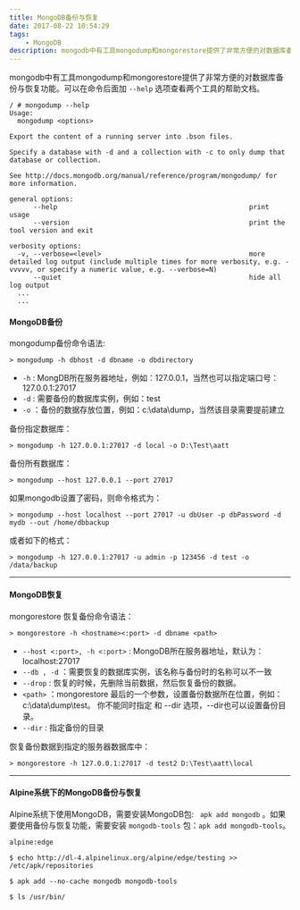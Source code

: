 ```yaml
---
title: MongoDB备份与恢复
date: 2017-08-22 10:54:29
tags:
	- MongoDB
description: mongodb中有工具mongodump和mongorestore提供了非常方便的对数据库备份与恢复功能。可以在命令后面加--help选项查看两个工具的帮助文档。
---
```


mongodb中有工具mongodump和mongorestore提供了非常方便的对数据库备份与恢复功能。可以在命令后面加 `--help` 选项查看两个工具的帮助文档。

```
/ # mongodump --help
Usage:
  mongodump <options>

Export the content of a running server into .bson files.

Specify a database with -d and a collection with -c to only dump that database or collection.

See http://docs.mongodb.org/manual/reference/program/mongodump/ for more information.

general options:
      --help                                                print usage
      --version                                             print the tool version and exit

verbosity options:
  -v, --verbose=<level>                                     more detailed log output (include multiple times for more verbosity, e.g. -vvvvv, or specify a numeric value, e.g. --verbose=N)
      --quiet                                               hide all log output  
  ...
  ...
```


#### MongoDB备份

mongodump备份命令语法: 

```
> mongodump -h dbhost -d dbname -o dbdirectory
```

* `-h` : MongDB所在服务器地址，例如：127.0.0.1，当然也可以指定端口号：127.0.0.1:27017
* `-d` : 需要备份的数据库实例，例如：test
* `-o` ：备份的数据存放位置，例如：c:\data\dump，当然该目录需要提前建立

备份指定数据库：

```
> mongodump -h 127.0.0.1:27017 -d local -o D:\Test\aatt
```

备份所有数据库：

```
> mongodump --host 127.0.0.1 --port 27017
```

如果mongodb设置了密码，则命令格式为：

```
> mongodump --host localhost --port 27017 -u dbUser -p dbPassword -d mydb --out /home/dbbackup
```

或者如下的格式：

```
> mongodump -h 127.0.0.1:27017 -u admin -p 123456 -d test -o /data/backup
```

***

#### MongoDB恢复

mongorestore 恢复备份命令语法：

```
> mongorestore -h <hostname><:port> -d dbname <path>
```

* `--host <:port>, -h <:port>` : MongoDB所在服务器地址，默认为： localhost:27017
* `--db , -d` ：需要恢复的数据库实例，该名称与备份时的名称可以不一致
* `--drop` : 恢复的时候，先删除当前数据，然后恢复备份的数据。
* `<path>` ：mongorestore 最后的一个参数，设置备份数据所在位置，例如：c:\data\dump\test。
你不能同时指定 <path> 和 --dir 选项，--dir也可以设置备份目录。
* `--dir` : 指定备份的目录

恢复备份数据到指定的服务器数据库中：

```
> mongorestore -h 127.0.0.1:27017 -d test2 D:\Test\aatt\local
```

***

#### Alpine系统下的MongoDB备份与恢复

Alpine系统下使用MongoDB，需要安装MongoDB包: ` apk add mongodb` 。如果要使用备份与恢复功能，需要安装 `mongodb-tools` 包：`apk add mongodb-tools`。

```
alpine:edge

$ echo http://dl-4.alpinelinux.org/alpine/edge/testing >> /etc/apk/repositories

$ apk add --no-cache mongodb mongodb-tools

$ ls /usr/bin/
```
